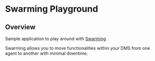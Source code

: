 # Swarming Playground

## Overview

Sample application to play around with [Swarming](https://aka.dataminer.services/swarming).

Swarming allows you to move functionalities within your DMS from one agent to another with minimal downtime.
